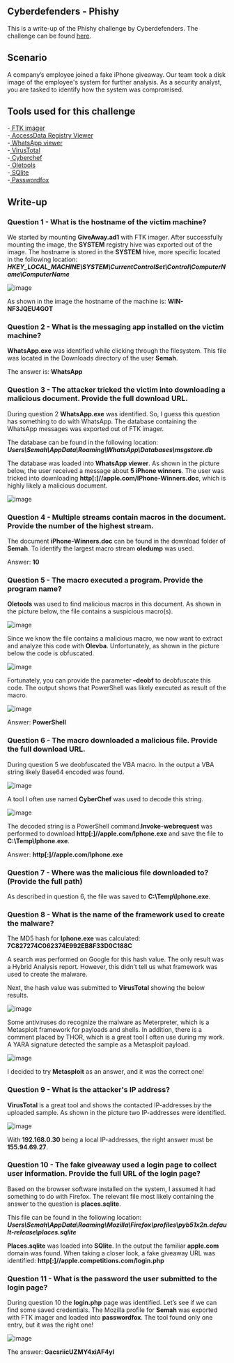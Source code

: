 ## Cyberdefenders - Phishy

This is a write-up of the Phishy challenge by Cyberdefenders. The challenge can be found <a href="https://cyberdefenders.org/labs/60"> here</a>.

## Scenario
A company’s employee joined a fake iPhone giveaway. Our team took a disk image of the employee's system for further analysis. As a security analyst, you are tasked to identify how the system was compromised.

## Tools used for this challenge
-<a href="https://www.exterro.com/ftk-imager#:~:text=FTK%C2%AE%20Imager%20is%20a,(FTK%C2%AE)%20is%20warranted."> FTK imager</a>  
-<a href="https://accessdata.com/product-download/registry-viewer-2-0-0"> AccessData Registry Viewer</a>  
-<a href="https://github.com/andreas-mausch/whatsapp-viewer"> WhatsApp viewer</a>  
-<a href="https://www.virustotal.com/gui/home/search"> VirusTotal</a>  
-<a href="https://gchq.github.io/CyberChef/"> Cyberchef</a>  
-<a href="https://github.com/decalage2/oletools"> Oletools</a>  
-<a href="https://www.sqlite.org/index.html"> SQlite</a>  
-<a href="https://www.nirsoft.net/utils/passwordfox.html"> Passwordfox</a>  

## Write-up

### Question 1 - What is the hostname of the victim machine?
We started by mounting <b>GiveAway.ad1</b> with FTK imager. After successfully mounting the image, the <b>SYSTEM</b> registry hive was exported out of the image. The hostname is stored in the <b>SYSTEM</b> hive, more specific located in the following location:
<em><b>HKEY_LOCAL_MACHINE\SYSTEM\CurrentControlSet\Control\ComputerName\ComputerName</b></em>

![image](https://user-images.githubusercontent.com/95626414/150549319-d5664601-faf4-4c47-9877-99786e753b0e.png)

As shown in the image the hostname of the machine is: <b>WIN-NF3JQEU4G0T</b>

### Question 2 - What is the messaging app installed on the victim machine?
<b>WhatsApp.exe</b> was identified while clicking through the filesystem. This file was located in the Downloads directory of the user <b>Semah</b>.

The answer is: <b>WhatsApp</b>

### Question 3 - The attacker tricked the victim into downloading a malicious document. Provide the full download URL.
During question 2 <b>WhatsApp.exe</b> was identified. So, I guess this question has something to do with WhatsApp. The database containing the WhatsApp messages was exported out of FTK imager. 

The database can be found in the following location:
<em><b>Users\Semah\AppData\Roaming\WhatsApp\Databases\msgstore.db</b></em>

The database was loaded into <b>WhatsApp viewer</b>. As shown in the picture below, the user received a message about <b>5 iPhone winners</b>. The user was tricked into downloading <b>http[:]//appIe.com/IPhone-Winners.doc</b>, which is highly likely a malicious document.
 
 ![image](https://user-images.githubusercontent.com/95626414/150550355-ee5f438f-e2a6-4f79-af95-98b768031428.png)

### Question 4 - Multiple streams contain macros in the document. Provide the number of the highest stream.
The document <b>iPhone-Winners.doc</b> can be found in the download folder of <b>Semah</b>. To identify the largest macro stream <b>oledump</b> was used.

Answer: <b>10</b>

### Question 5 - The macro executed a program. Provide the program name?
<b>Oletools</b> was used to find malicious macros in this document. As shown in the picture below, the file contains a suspicious macro(s).

![image](https://user-images.githubusercontent.com/95626414/150550588-a5fbd295-824e-48c1-8820-c7a3095e5798.png)

Since we know the file contains a malicious macro, we now want to extract and analyze this code with <b>Olevba</b>. Unfortunately, as shown in the picture below the code is obfuscated. 

![image](https://user-images.githubusercontent.com/95626414/150550650-787abd91-3876-45d9-8b8e-d962cc200343.png)

Fortunately, you can provide the parameter <b>–deobf</b> to deobfuscate this code. The output shows that PowerShell was likely executed as result of the macro.

![image](https://user-images.githubusercontent.com/95626414/150550718-30afac71-1ab5-4347-a7cc-32791b9e2020.png)

Answer: <b>PowerShell</b>
  
### Question 6 - The macro downloaded a malicious file. Provide the full download URL.
During question 5 we deobfuscated the VBA macro. In the output a VBA string likely Base64 encoded was found.

![image](https://user-images.githubusercontent.com/95626414/150550935-8b2dcf49-0879-438d-878c-880f42147348.png)

A tool I often use named <b>CyberChef</b> was used to decode this string.

![image](https://user-images.githubusercontent.com/95626414/150550990-0fa1ad1c-ca40-47d3-bfe0-0b638409eab7.png)

The decoded string is a PowerShell command.<b>Invoke-webrequest</b> was performed to download <b>http[:]//appIe.com/Iphone.exe</b> and save the file to <b>C:\Temp\Iphone.exe</b>.

Answer: <b>http[:]//appIe.com/Iphone.exe</b>

### Question 7 - Where was the malicious file downloaded to? (Provide the full path)
As described in question 6, the file was saved to <b>C:\Temp\Iphone.exe</b>.


### Question 8 - What is the name of the framework used to create the malware?

The MD5 hash for <b>Iphone.exe</b> was calculated: <b>7C827274C062374E992EB8F33D0C188C</b>

A search was performed on Google for this hash value. The only result was a Hybrid Analysis report. However, this didn’t tell us what framework was used to create the malware.

Next, the hash value was submitted to <b>VirusTotal</b> showing the below results.

![image](https://user-images.githubusercontent.com/95626414/150551502-7760dbc9-4f9a-4fe7-8af9-02aea027873a.png)

Some antiviruses do recognize the malware as Meterpreter, which is a Metasploit framework for payloads and shells. In addition, there is a comment placed by THOR, which is a great tool I often use during my work. A YARA signature detected the sample as a Metasploit payload.

![image](https://user-images.githubusercontent.com/95626414/150551594-6c013e89-dc6a-4f90-bffd-e525179f66c4.png)

I decided to try <b>Metasploit</b> as an answer, and it was the correct one!

### Question 9 - What is the attacker's IP address?
<b>VirusTotal</b> is a great tool and shows the contacted IP-addresses by the uploaded sample. As shown in the picture two IP-addresses were identified.

![image](https://user-images.githubusercontent.com/95626414/150551769-3869dc34-9e8a-414f-826e-ee9bf58f93d7.png)

With <b>192.168.0.30</b> being a local IP-addresses, the right answer must be <b>155.94.69.27</b>.

### Question 10 - The fake giveaway used a login page to collect user information. Provide the full URL of the login page?
Based on the browser software installed on the system, I assumed it had something to do with Firefox. The relevant file most likely containing the answer to the question is <b>places.sqlite</b>.

This file can be found in the following location:
<em><b>Users\Semah\AppData\Roaming\Mozilla\Firefox\profiles\pyb51x2n.default-release\places.sqlite</em></b>

<b>Places.sqlite</b> was loaded into <b>SQlite</b>. In the output the familiar <b>appIe.com</b> domain was found. When taking a closer look, a fake giveaway URL was identified:
 <b>http[:]//appIe.competitions.com/login.php</b>


### Question 11 - What is the password the user submitted to the login page?
During question 10 the <b>login.php</b> page was identified. Let’s see if we can find some saved credentials. The Mozilla profile for <b>Semah</b> was exported with FTK imager and loaded into <b>passwordfox</b>. The tool found only one entry, but it was the right one!

![image](https://user-images.githubusercontent.com/95626414/150552255-0206a562-ab44-476c-908e-d2017d651157.png)

The answer: <b>GacsriicUZMY4xiAF4yl</b>



